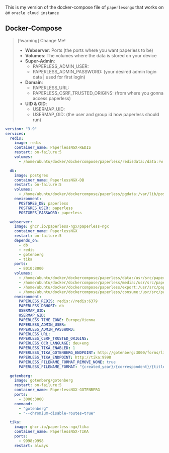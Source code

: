 This is my version of the docker-compose file of `paperlessngx` that works on an `oracle cloud instance`

## Docker-Compose

> [!warning] Change Me!
> - __Webserver__: Ports (the ports where you want paperless to be)
> - __Volumes__: The volumes where the data is stored on your device 
> - __Super-Admin__:
> 	- PAPERLESS_ADMIN_USER: 
> 	- PAPERLESS_ADMIN_PASSWORD: 
> 	 (your desired admin login data | used for first login)
> - __Domain__:
> 	- PAPERLESS_URL: 
> 	- PAPERLESS_CSRF_TRUSTED_ORIGINS: 
> 	(from where you gonna access paperless)
> - __UID & GID__:
> 	- USERMAP_UID: 
> 	- USERMAP_GID:
> 	(the user and group id how paperless should run)


```yaml
version: "3.9"
services:
  redis:
    image: redis
    container_name: PaperlessNGX-REDIS
    restart: on-failure:5
    volumes:
      - /home/ubuntu/docker/dockercompose/paperless/redisdata:/data:rw

  db:
    image: postgres
    container_name: PaperlessNGX-DB
    restart: on-failure:5
    volumes:
      - /home/ubuntu/docker/dockercompose/paperless/pgdata:/var/lib/postgresql/data:rw
    environment:
      POSTGRES_DB: paperless
      POSTGRES_USER: paperless
      POSTGRES_PASSWORD: paperless

  webserver:
    image: ghcr.io/paperless-ngx/paperless-ngx
    container_name: PaperlessNGX
    restart: on-failure:5
    depends_on:
      - db
      - redis
      - gotenberg
      - tika
    ports:
      - 8010:8000
    volumes:
      - /home/ubuntu/docker/dockercompose/paperless/data:/usr/src/paperless/data
      - /home/ubuntu/docker/dockercompose/paperless/media:/usr/src/paperless/media
      - /home/ubuntu/docker/dockercompose/paperless/export:/usr/src/paperless/export
      - /home/ubuntu/docker/dockercompose/paperless/consume:/usr/src/paperless/consume
    environment:
      PAPERLESS_REDIS: redis://redis:6379
      PAPERLESS_DBHOST: db
      USERMAP_UID: 
      USERMAP_GID: 
      PAPERLESS_TIME_ZONE: Europe/Vienna
      PAPERLESS_ADMIN_USER: 
      PAPERLESS_ADMIN_PASSWORD: 
      PAPERLESS_URL: 
      PAPERLESS_CSRF_TRUSTED_ORIGINS: 
      PAPERLESS_OCR_LANGUAGE: deu+eng
      PAPERLESS_TIKA_ENABLED: 1
      PAPERLESS_TIKA_GOTENBERG_ENDPOINT: http://gotenberg:3000/forms/libreoffice/convert#
      PAPERLESS_TIKA_ENDPOINT: http://tika:9998
      PAPERLESS_FILENAME_FORMAT_REMOVE_NONE: true
      PAPERLESS_FILENAME_FORMAT: "{created_year}/{correspondent}/{title}"

  gotenberg:
    image: gotenberg/gotenberg
    restart: on-failure:5
    container_name: PaperlessNGX-GOTENBERG
    ports:
      - 3000:3000
    command:
      - "gotenberg"
      - "--chromium-disable-routes=true"

  tika:
    image: ghcr.io/paperless-ngx/tika
    container_name: PaperlessNGX-TIKA
    ports:
      - 9998:9998
    restart: always

```

